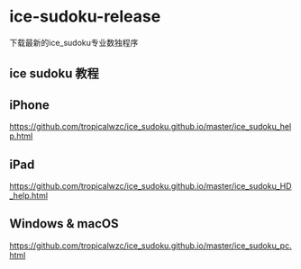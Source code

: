 # ice-sudoku-release
下载最新的ice_sudoku专业数独程序

## ice sudoku 教程
## iPhone
<https://github.com/tropicalwzc/ice_sudoku.github.io/master/ice_sudoku_help.html>
## iPad
<https://github.com/tropicalwzc/ice_sudoku.github.io/master/ice_sudoku_HD_help.html>
## Windows & macOS
<https://github.com/tropicalwzc/ice_sudoku.github.io/master/ice_sudoku_pc.html>
